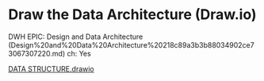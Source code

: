 # Draw the Data Architecture (Draw.io)

DWH EPIC: Design and Data Architecture (Design%20and%20Data%20Architecture%20218c89a3b3b88034902ce73067307220.md)
ch: Yes

[DATA STRUCTURE.drawio](DATA_STRUCTURE.drawio)